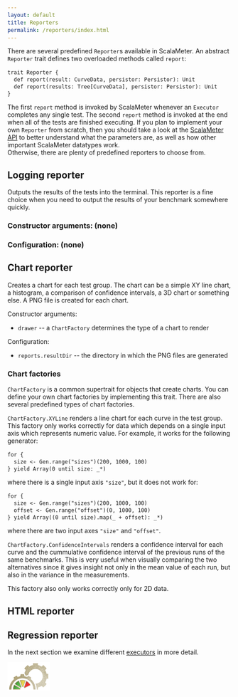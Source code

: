 ```yaml
---
layout: default
title: Reporters
permalink: /reporters/index.html
---
```



There are several predefined `Reporter`s available in ScalaMeter.
An abstract `Reporter` trait defines two overloaded methods called `report`:

    trait Reporter {
      def report(result: CurveData, persistor: Persistor): Unit
      def report(results: Tree[CurveData], persistor: Persistor): Unit
    }

The first `report` method is invoked by ScalaMeter whenever an `Executor` completes
any single test.
The second `report` method is invoked at the end when all of the tests are finished
executing.
If you plan to implement your own `Reporter` from scratch, then you should take
a look at the [ScalaMeter API](/home/api) to better understand what the parameters
are, as well as how other important ScalaMeter datatypes work.
<br/>
Otherwise, there are plenty of predefined reporters to choose from.


## Logging reporter

Outputs the results of the tests into the terminal.
This reporter is a fine choice when you need to output the results
of your benchmark somewhere quickly.


### Constructor arguments: (none)


### Configuration: (none)


## Chart reporter

Creates a chart for each test group.
The chart can be a simple XY line chart, a histogram, a comparison of confidence
intervals, a 3D chart or something else.
A PNG file is created for each chart.


Constructor arguments:

- `drawer` -- a `ChartFactory` determines the type of a chart to render


Configuration:

- `reports.resultDir` -- the directory in which the PNG files are generated


### Chart factories

`ChartFactory` is a common supertrait for objects that create charts.
You can define your own chart factories by implementing this
trait.
There are also several predefined types of chart factories.

`ChartFactory.XYLine` renders a line chart for each curve in the test group.
This factory only works correctly for data which depends on a single
input axis which represents numeric value.
For example, it works for the following generator:

    for {
      size <- Gen.range("sizes")(200, 1000, 100)
    } yield Array(0 until size: _*)

where there is a single input axis `"size"`, but it does not work for:

    for {
      size <- Gen.range("sizes")(200, 1000, 100)
      offset <- Gen.range("offset")(0, 1000, 100)
    } yield Array((0 until size).map(_ + offset): _*)

where there are two input axes `"size"` and `"offset"`.

`ChartFactory.ConfidenceIntervals` renders a confidence interval for each curve
and the cummulative confidence interval of the previous runs of the same benchmarks.
This is very useful when visually comparing the two alternatives since it
gives insight not only in the mean value of each run, but also in the
variance in the measurements.

This factory also only works correctly only for 2D data.


## HTML reporter



## Regression reporter



In the next section we examine different [executors](/home/gettingstarted/executors/) in more detail.





<div class="imagenoframe">
  <img src="/resources/images/logo-yellow-small.png"></img>
</div>

















